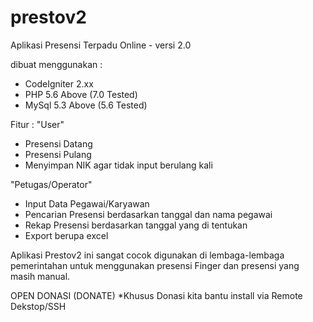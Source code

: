 # prestov2
Aplikasi Presensi Terpadu Online - versi 2.0

dibuat menggunakan :
- CodeIgniter 2.xx
- PHP 5.6 Above (7.0 Tested)
- MySql 5.3 Above (5.6 Tested)

Fitur :
"User"
- Presensi Datang
- Presensi Pulang
- Menyimpan NIK agar tidak input berulang kali

"Petugas/Operator"
- Input Data Pegawai/Karyawan
- Pencarian Presensi berdasarkan tanggal dan nama pegawai
- Rekap Presensi berdasarkan tanggal yang di tentukan
- Export berupa excel

Aplikasi Prestov2 ini sangat cocok digunakan di lembaga-lembaga pemerintahan untuk menggunakan presensi Finger dan presensi yang masih manual.

OPEN DONASI (DONATE)
*Khusus Donasi kita bantu install via Remote Dekstop/SSH
